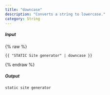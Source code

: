 ```yaml
---
title: "downcase"
description: "Converts a string to lowercase."
category: String
---
```

##### Input
{% raw %}
~~~liquid
{{ "STATIC Site generator" | downcase }}
~~~
{% endraw %}

##### Output

~~~html
static site generator
~~~
